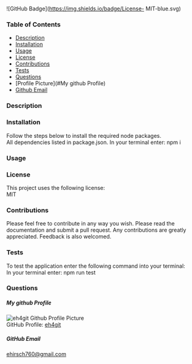 
# 

![GitHub Badge](https://img.shields.io/badge/License- MIT-blue.svg)
### Table of Contents
* [Description](#Description)
* [Installation](#Installation)
* [Usage](#Usage)
* [License](#License)
* [Contributions](#Contributions)
* [Tests](#Tests)
* [Questions](#Questions)
* [Profile Picture](#My github Profile)
* [Github Email](#Github_Profile)
### Description

### Installation
Follow the steps below to install the required node packages.<br>
All dependencies listed in package.json. In your terminal enter: npm i
### Usage

### License
This project uses the following license:<br>
 MIT
### Contributions
Please feel free to contribute in any way you wish. Please read the documentation and submit a pull request. Any contributions are greatly appreciated. Feedback is also welcomed.
### Tests
To test the application enter the following command into your terminal:<br>
In your terminal enter: npm run test
### Questions

##### My github Profile
![eh4git Github Profile Picture](https://github.com/eh4git.png?size=200)<br>
GitHub Profile: [eh4git](http://github.com/eh4git)
##### GitHub Email
ehirsch760@gmail.com
